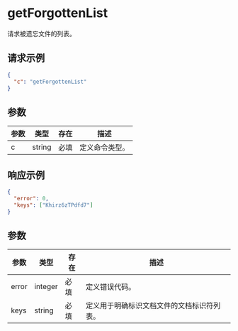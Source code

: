 ﻿# getForgottenList

请求被遗忘文件的列表。

## 请求示例

``` json
{
  "c": "getForgottenList"
}
```

## 参数

| 参数 | 类型   | 存在 | 描述               |
| --------- | ------ | -------- | ------------------------- |
| c         | string | 必填 | 定义命令类型。 |

## 响应示例

``` json
{
  "error": 0,
  "keys": ["Khirz6zTPdfd7"]
}
```

## 参数

| 参数 | 类型    | 存在 | 描述                                                                                   |
| --------- | ------- | -------- | --------------------------------------------------------------------------------------------- |
| error     | integer | 必填 | 定义错误代码。                                                                       |
| keys      | string  | 必填 | 定义用于明确标识文档文件的文档标识符列表。 |

